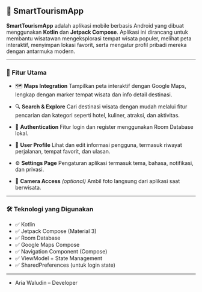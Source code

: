 ## 🧭 SmartTourismApp

**SmartTourismApp** adalah aplikasi mobile berbasis Android yang dibuat menggunakan **Kotlin** dan **Jetpack Compose**. Aplikasi ini dirancang untuk membantu wisatawan mengeksplorasi tempat wisata populer, melihat peta interaktif, menyimpan lokasi favorit, serta mengatur profil pribadi mereka dengan antarmuka modern.

---

### 🚀 Fitur Utama

* 🗺️ **Maps Integration**
  Tampilkan peta interaktif dengan Google Maps, lengkap dengan marker tempat wisata dan info detail destinasi.

* 🔍 **Search & Explore**
  Cari destinasi wisata dengan mudah melalui fitur pencarian dan kategori seperti hotel, kuliner, atraksi, dan aktivitas.

* 💬 **Authentication**
  Fitur login dan register menggunakan Room Database lokal.

* 👤 **User Profile**
  Lihat dan edit informasi pengguna, termasuk riwayat perjalanan, tempat favorit, dan ulasan.

* ⚙️ **Settings Page**
  Pengaturan aplikasi termasuk tema, bahasa, notifikasi, dan privasi.

* 📸 **Camera Access** *(optional)*
  Ambil foto langsung dari aplikasi saat berwisata.

---

### 🛠️ Teknologi yang Digunakan

* ✅ Kotlin
* ✅ Jetpack Compose (Material 3)
* ✅ Room Database
* ✅ Google Maps Compose
* ✅ Navigation Component (Compose)
* ✅ ViewModel + State Management
* ✅ SharedPreferences (untuk login state)

---


* Aria Waludin – Developer
